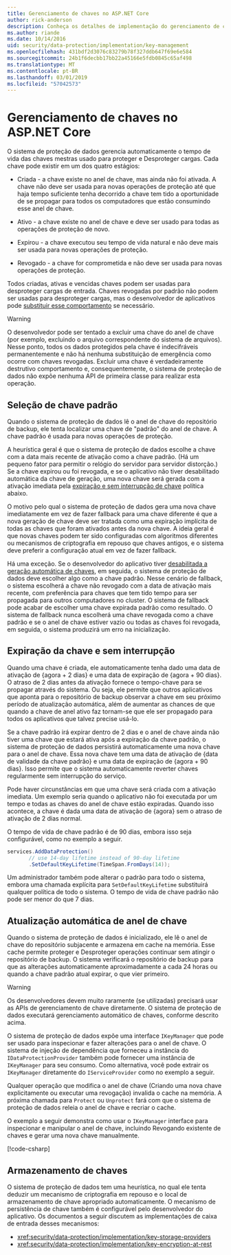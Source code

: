 ```yaml
---
title: Gerenciamento de chaves no ASP.NET Core
author: rick-anderson
description: Conheça os detalhes de implementação do gerenciamento de chaves de proteção de dados do ASP.NET Core APIs.
ms.author: riande
ms.date: 10/14/2016
uid: security/data-protection/implementation/key-management
ms.openlocfilehash: 431bdf2d3076c83279b78f327ddb647f69e6e584
ms.sourcegitcommit: 24b1f6decbb17bb22a45166e5fdb0845c65af498
ms.translationtype: MT
ms.contentlocale: pt-BR
ms.lasthandoff: 03/01/2019
ms.locfileid: "57042573"
---
```

# <a name="key-management-in-aspnet-core"></a>Gerenciamento de chaves no ASP.NET Core

<a name="data-protection-implementation-key-management"></a>

O sistema de proteção de dados gerencia automaticamente o tempo de vida das chaves mestras usado para proteger e Desproteger cargas. Cada chave pode existir em um dos quatro estágios:

* Criada - a chave existe no anel de chave, mas ainda não foi ativada. A chave não deve ser usada para novas operações de proteção até que haja tempo suficiente tenha decorrido a chave tem tido a oportunidade de se propagar para todos os computadores que estão consumindo esse anel de chave.

* Ativo - a chave existe no anel de chave e deve ser usado para todas as operações de proteção de novo.

* Expirou - a chave executou seu tempo de vida natural e não deve mais ser usada para novas operações de proteção.

* Revogado - a chave for comprometida e não deve ser usada para novas operações de proteção.

Todos criadas, ativas e vencidas chaves podem ser usadas para desproteger cargas de entrada. Chaves revogadas por padrão não podem ser usadas para desproteger cargas, mas o desenvolvedor de aplicativos pode [substituir esse comportamento](xref:security/data-protection/consumer-apis/dangerous-unprotect#data-protection-consumer-apis-dangerous-unprotect) se necessário.

>[!WARNING]
> O desenvolvedor pode ser tentado a excluir uma chave do anel de chave (por exemplo, excluindo o arquivo correspondente do sistema de arquivos). Nesse ponto, todos os dados protegidos pela chave é indecifráveis permanentemente e não há nenhuma substituição de emergência como ocorre com chaves revogadas. Excluir uma chave é verdadeiramente destrutivo comportamento e, consequentemente, o sistema de proteção de dados não expõe nenhuma API de primeira classe para realizar esta operação.

## <a name="default-key-selection"></a>Seleção de chave padrão

Quando o sistema de proteção de dados lê o anel de chave do repositório de backup, ele tenta localizar uma chave de "padrão" do anel de chave. A chave padrão é usada para novas operações de proteção.

A heurística geral é que o sistema de proteção de dados escolhe a chave com a data mais recente de ativação como a chave padrão. (Há um pequeno fator para permitir o relógio do servidor para servidor distorção.) Se a chave expirou ou foi revogada, e se o aplicativo não tiver desabilitado automática da chave de geração, uma nova chave será gerada com a ativação imediata pela [expiração e sem interrupção de chave](xref:security/data-protection/implementation/key-management#data-protection-implementation-key-management-expiration) política abaixo.

O motivo pelo qual o sistema de proteção de dados gera uma nova chave imediatamente em vez de fazer fallback para uma chave diferente é que a nova geração de chave deve ser tratada como uma expiração implícita de todas as chaves que foram ativados antes da nova chave. A ideia geral é que novas chaves podem ter sido configuradas com algoritmos diferentes ou mecanismos de criptografia em repouso que chaves antigos, e o sistema deve preferir a configuração atual em vez de fazer fallback.

Há uma exceção. Se o desenvolvedor do aplicativo tiver [desabilitada a geração automática de chaves](xref:security/data-protection/configuration/overview#disableautomatickeygeneration), em seguida, o sistema de proteção de dados deve escolher algo como a chave padrão. Nesse cenário de fallback, o sistema escolherá a chave não revogado com a data de ativação mais recente, com preferência para chaves que tem tido tempo para ser propagada para outros computadores no cluster. O sistema de fallback pode acabar de escolher uma chave expirada padrão como resultado. O sistema de fallback nunca escolherá uma chave revogada como a chave padrão e se o anel de chave estiver vazio ou todas as chaves foi revogada, em seguida, o sistema produzirá um erro na inicialização.

<a name="data-protection-implementation-key-management-expiration"></a>

## <a name="key-expiration-and-rolling"></a>Expiração da chave e sem interrupção

Quando uma chave é criada, ele automaticamente tenha dado uma data de ativação de {agora + 2 dias} e uma data de expiração de {agora + 90 dias}. O atraso de 2 dias antes da ativação fornece o tempo-chave para se propagar através do sistema. Ou seja, ele permite que outros aplicativos que aponta para o repositório de backup observar a chave em seu próximo período de atualização automática, além de aumentar as chances de que quando a chave de anel ativo faz tornam-se que ele ser propagado para todos os aplicativos que talvez precise usá-lo.

Se a chave padrão irá expirar dentro de 2 dias e o anel de chave ainda não tiver uma chave que estará ativa após a expiração da chave padrão, o sistema de proteção de dados persistirá automaticamente uma nova chave para o anel de chave. Essa nova chave tem uma data de ativação de {data de validade da chave padrão} e uma data de expiração de {agora + 90 dias}. Isso permite que o sistema automaticamente reverter chaves regularmente sem interrupção do serviço.

Pode haver circunstâncias em que uma chave será criada com a ativação imediata. Um exemplo seria quando o aplicativo não foi executada por um tempo e todas as chaves do anel de chave estão expiradas. Quando isso acontece, a chave é dada uma data de ativação de {agora} sem o atraso de ativação de 2 dias normal.

O tempo de vida de chave padrão é de 90 dias, embora isso seja configurável, como no exemplo a seguir.

```csharp
services.AddDataProtection()
       // use 14-day lifetime instead of 90-day lifetime
       .SetDefaultKeyLifetime(TimeSpan.FromDays(14));
```

Um administrador também pode alterar o padrão para todo o sistema, embora uma chamada explícita para `SetDefaultKeyLifetime` substituirá qualquer política de todo o sistema. O tempo de vida de chave padrão não pode ser menor do que 7 dias.

## <a name="automatic-key-ring-refresh"></a>Atualização automática de anel de chave

Quando o sistema de proteção de dados é inicializado, ele lê o anel de chave do repositório subjacente e armazena em cache na memória. Esse cache permite proteger e Desproteger operações continuar sem atingir o repositório de backup. O sistema verificará o repositório de backup para que as alterações automaticamente aproximadamente a cada 24 horas ou quando a chave padrão atual expirar, o que vier primeiro.

>[!WARNING]
> Os desenvolvedores devem muito raramente (se utilizadas) precisará usar as APIs de gerenciamento de chave diretamente. O sistema de proteção de dados executará gerenciamento automático de chaves, conforme descrito acima.

O sistema de proteção de dados expõe uma interface `IKeyManager` que pode ser usado para inspecionar e fazer alterações para o anel de chave. O sistema de injeção de dependência que forneceu a instância do `IDataProtectionProvider` também pode fornecer uma instância de `IKeyManager` para seu consumo. Como alternativa, você pode extrair os `IKeyManager` diretamente do `IServiceProvider` como no exemplo a seguir.

Qualquer operação que modifica o anel de chave (Criando uma nova chave explicitamente ou executar uma revogação) invalida o cache na memória. A próxima chamada para `Protect` ou `Unprotect` fará com que o sistema de proteção de dados releia o anel de chave e recriar o cache.

O exemplo a seguir demonstra como usar o `IKeyManager` interface para inspecionar e manipular o anel de chave, incluindo Revogando existente de chaves e gerar uma nova chave manualmente.

[!code-csharp[](key-management/samples/key-management.cs)]

## <a name="key-storage"></a>Armazenamento de chaves

O sistema de proteção de dados tem uma heurística, no qual ele tenta deduzir um mecanismo de criptografia em repouso e o local de armazenamento de chave apropriado automaticamente. O mecanismo de persistência de chave também é configurável pelo desenvolvedor do aplicativo. Os documentos a seguir discutem as implementações de caixa de entrada desses mecanismos:

* <xref:security/data-protection/implementation/key-storage-providers>
* <xref:security/data-protection/implementation/key-encryption-at-rest>
